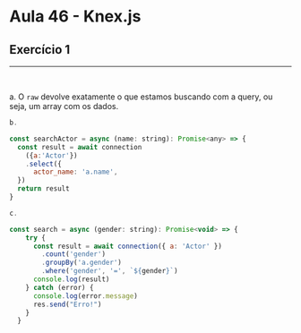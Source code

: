 #  Aula 46 - Knex.js

## Exercício 1 

___

<br>

a. O `raw` devolve exatamente o que estamos buscando com a query, ou seja, um array com os dados.

```js
b.

const searchActor = async (name: string): Promise<any> => {
  const result = await connection
    ({a:'Actor'})
    .select({ 
      actor_name: 'a.name', 
  })
  return result
}
```

```js
c.

const search = async (gender: string): Promise<void> => {
    try {
      const result = await connection({ a: 'Actor' })
        .count('gender')
        .groupBy('a.gender')
        .where('gender', '=', `${gender}`)
      console.log(result)
    } catch (error) {
      console.log(error.message)
      res.send("Erro!")
    }
  }
```
